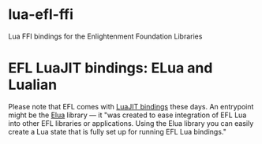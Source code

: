 # lua-efl-ffi
Lua FFI bindings for the Enlightenment Foundation Libraries

# EFL LuaJIT bindings: ELua and Lualian

Please note that EFL comes with [LuaJIT bindings](https://git.enlightenment.org/core/efl.git/tree/src/bindings/luajit) these days. An entrypoint might be the [Elua](https://git.enlightenment.org/core/efl.git/tree/src/lib/elua) library — it "was created to ease integration of EFL Lua into other EFL libraries or applications. Using the Elua library you can easily create a Lua state that is fully set up for running EFL Lua bindings."
